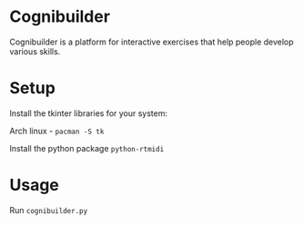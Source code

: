 # Cognibuilder
Cognibuilder is a platform for interactive exercises that help people develop various skills.

# Setup

Install the tkinter libraries for your system:

Arch linux - `pacman -S tk`

Install the python package `python-rtmidi`

# Usage

Run `cognibuilder.py`